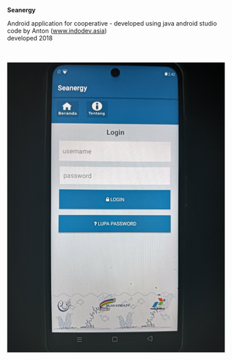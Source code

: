 **Seanergy**

Android application for cooperative - developed using java android studio 
<br>
code by Anton (www.indodev.asia)
<br>
developed 2018

<br>
<br>
<img src="https://raw.githubusercontent.com/indodev-asia/Seanergy/refs/heads/main/seanergy.jpg">

